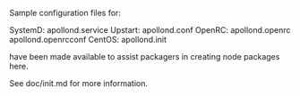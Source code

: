 Sample configuration files for:

SystemD: apollond.service
Upstart: apollond.conf
OpenRC:  apollond.openrc
         apollond.openrcconf
CentOS:  apollond.init

have been made available to assist packagers in creating node packages here.

See doc/init.md for more information.

